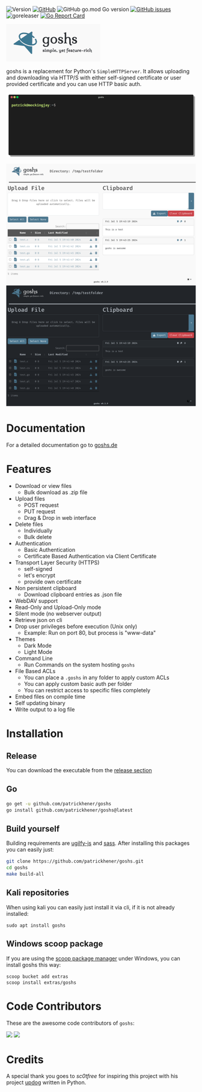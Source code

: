 ![Version](https://img.shields.io/badge/Version-v1.0.2-green)
[![GitHub](https://img.shields.io/github/license/patrickhener/goshs)](https://github.com/patrickhener/goshs/blob/master/LICENSE)
![GitHub go.mod Go version](https://img.shields.io/github/go-mod/go-version/patrickhener/goshs)
[![GitHub issues](https://img.shields.io/github/issues-raw/patrickhener/goshs)](https://github.com/patrickhener/goshs/issues)
![goreleaser](https://github.com/patrickhener/goshs/workflows/goreleaser/badge.svg)
[![Go Report Card](https://goreportcard.com/badge/github.com/patrickhener/goshs)](https://goreportcard.com/report/github.com/patrickhener/goshs)

<img src="https://github.com/patrickhener/image-cdn/blob/main/goshs-banner-light.png" alt="goshs-logo" height="100">

goshs is a replacement for Python's `SimpleHTTPServer`. It allows uploading and downloading via HTTP/S with either self-signed certificate or user provided certificate and you can use HTTP basic auth.

![intro](https://github.com/patrickhener/image-cdn/blob/main/goshs.gif)

<kbd><img src="https://github.com/patrickhener/image-cdn/blob/main/goshs-screenshot.png" alt="goshs-screenshot-light"></kbd>
<kbd><img src="https://github.com/patrickhener/image-cdn/blob/main/goshs-screenshot-dark.png" alt="goshs-screenshot-dark"></kbd>


# Documentation

For a detailed documentation go to [goshs.de](https://goshs.de)

# Features
* Download or view files
  * Bulk download as .zip file
* Upload files
  * POST request
  * PUT request
  * Drag & Drop in web interface
* Delete files
  * Individually
  * Bulk delete
* Authentication
  * Basic Authentication
  * Certificate Based Authentication via Client Certificate
* Transport Layer Security (HTTPS)
  * self-signed
  * let's encrypt
  * provide own certificate
* Non persistent clipboard
  * Download clipboard entries as .json file
* WebDAV support
* Read-Only and Upload-Only mode
* Silent mode (no webserver output)
* Retrieve json on cli
* Drop user privileges before execution (Unix only)
  * Example: Run on port 80, but process is "www-data"
* Themes
  * Dark Mode
  * Light Mode
* Command Line
  * Run Commands on the system hosting `goshs`
* File Based ACLs
  * You can place a `.goshs` in any folder to apply custom ACLs
  * You can apply custom basic auth per folder
  * You can restrict access to specific files completely
* Embed files on compile time
* Self updating binary
* Write output to a log file

# Installation

## Release
You can download the executable from the [release section](https://github.com/patrickhener/goshs/releases)

## Go

```bash
go get -u github.com/patrickhener/goshs
go install github.com/patrickhener/goshs@latest
```

## Build yourself

Building requirements are [ugilfy-js](https://www.npmjs.com/package/uglify-js) and [sass](https://sass-lang.com/install). After installing this packages you can easily just:

```bash
git clone https://github.com/patrickhener/goshs.git
cd goshs
make build-all
```

## Kali repositories

When using kali you can easily just install it via cli, if it is not already installed:

```
sudo apt install goshs
```

## Windows scoop package

If you are using the [scoop package manager](https://scoop.sh/) under Windows, you can install goshs this way:

```
scoop bucket add extras
scoop install extras/goshs
```

# Code Contributors

These are the awesome code contributors of `goshs`:

[![](https://github.com/aWZHY0yQH81uOYvH.png?size=50)](https://github.com/aWZHY0yQH81uOYvH)
[![](https://github.com/Hazegard.png?size=50)](https://github.com/Hazegard)

# Credits

A special thank you goes to *sc0tfree* for inspiring this project with his project [updog](https://github.com/sc0tfree/updog) written in Python.

